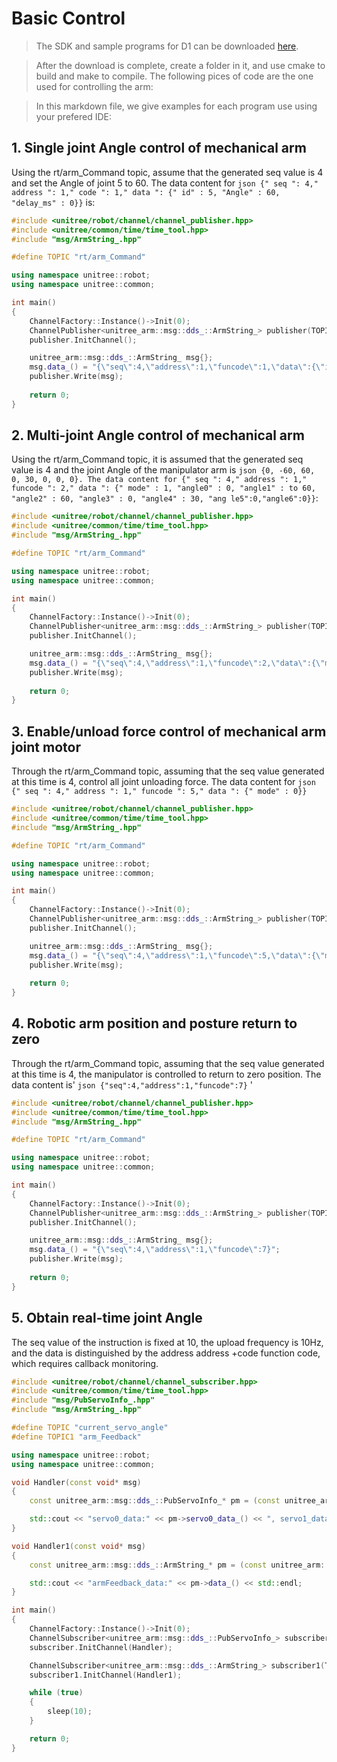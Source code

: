 # Basic Control

>The SDK and sample programs for D1 can be downloaded [here](https://unitree-firmware.oss-cn-hangzhou.aliyuncs.com/tool/d1_sdk.zip).

> After the download is complete, create a folder in it, and use cmake to build and make to compile. The following pices of code are the one used for controlling the arm:

> In this markdown file, we give examples for each program use using your prefered IDE:

## 1. Single joint Angle control of mechanical arm

Using the rt/arm_Command topic, assume that the generated seq value is 4 and set the Angle of joint 5 to 60. The data content for ```json {" seq ": 4," address ": 1," code ": 1," data ": {" id" : 5, "Angle" : 60, "delay_ms" : 0}}``` is:  
```cpp
#include <unitree/robot/channel/channel_publisher.hpp>
#include <unitree/common/time/time_tool.hpp>
#include "msg/ArmString_.hpp"

#define TOPIC "rt/arm_Command"

using namespace unitree::robot;
using namespace unitree::common;

int main()
{
    ChannelFactory::Instance()->Init(0);
    ChannelPublisher<unitree_arm::msg::dds_::ArmString_> publisher(TOPIC);
    publisher.InitChannel();

    unitree_arm::msg::dds_::ArmString_ msg{};
    msg.data_() = "{\"seq\":4,\"address\":1,\"funcode\":1,\"data\":{\"id\":5,\"angle\":60,\"delay_ms\":0}}";
    publisher.Write(msg);
 
    return 0;
}
```
## 2. Multi-joint Angle control of mechanical arm

Using the rt/arm_Command topic, it is assumed that the generated seq value is 4 and the joint Angle of the manipulator arm is ```json {0, -60, 60, 0, 30, 0, 0, 0}. The data content for {" seq ": 4," address ": 1," funcode ": 2," data ": {" mode" : 1, "angle0" : 0, "angle1" : to 60, "angle2" : 60, "angle3" : 0, "angle4" : 30, "ang le5":0,"angle6":0}}```:
```cpp
#include <unitree/robot/channel/channel_publisher.hpp>
#include <unitree/common/time/time_tool.hpp>
#include "msg/ArmString_.hpp"

#define TOPIC "rt/arm_Command"

using namespace unitree::robot;
using namespace unitree::common;

int main()
{
    ChannelFactory::Instance()->Init(0);
    ChannelPublisher<unitree_arm::msg::dds_::ArmString_> publisher(TOPIC);
    publisher.InitChannel();

    unitree_arm::msg::dds_::ArmString_ msg{};
    msg.data_() = "{\"seq\":4,\"address\":1,\"funcode\":2,\"data\":{\"mode\":1,\"angle0\":0,\"angle1\":-60,\"angle2\":60,\"angle3\":0,\"angle4\":30,\"angle5\":0,\"angle6\":0}}";
    publisher.Write(msg);
 
    return 0;
}
```

## 3. Enable/unload force control of mechanical arm joint motor
Through the rt/arm_Command topic, assuming that the seq value generated at this time is 4, control all joint unloading force. The data content for ```json {" seq ": 4," address ": 1," funcode ": 5," data ": {" mode" : 0}}```
```cpp
#include <unitree/robot/channel/channel_publisher.hpp>
#include <unitree/common/time/time_tool.hpp>
#include "msg/ArmString_.hpp"

#define TOPIC "rt/arm_Command"

using namespace unitree::robot;
using namespace unitree::common;

int main()
{
    ChannelFactory::Instance()->Init(0);
    ChannelPublisher<unitree_arm::msg::dds_::ArmString_> publisher(TOPIC);
    publisher.InitChannel();

    unitree_arm::msg::dds_::ArmString_ msg{};
    msg.data_() = "{\"seq\":4,\"address\":1,\"funcode\":5,\"data\":{\"mode\":0}}";
    publisher.Write(msg);
 
    return 0;
}
```

## 4. Robotic arm position and posture return to zero

Through the rt/arm_Command topic, assuming that the seq value generated at this time is 4, the manipulator is controlled to return to zero position. The data content is' ```json {"seq":4,"address":1,"funcode":7}``` '
```cpp
#include <unitree/robot/channel/channel_publisher.hpp>
#include <unitree/common/time/time_tool.hpp>
#include "msg/ArmString_.hpp"

#define TOPIC "rt/arm_Command"

using namespace unitree::robot;
using namespace unitree::common;

int main()
{
    ChannelFactory::Instance()->Init(0);
    ChannelPublisher<unitree_arm::msg::dds_::ArmString_> publisher(TOPIC);
    publisher.InitChannel();

    unitree_arm::msg::dds_::ArmString_ msg{};
    msg.data_() = "{\"seq\":4,\"address\":1,\"funcode\":7}";
    publisher.Write(msg);
 
    return 0;
}
```

## 5. Obtain real-time joint Angle

The seq value of the instruction is fixed at 10, the upload frequency is 10Hz, and the data is distinguished by the address address +code function code, which requires callback monitoring.
```cpp
#include <unitree/robot/channel/channel_subscriber.hpp>
#include <unitree/common/time/time_tool.hpp>
#include "msg/PubServoInfo_.hpp"
#include "msg/ArmString_.hpp"

#define TOPIC "current_servo_angle"
#define TOPIC1 "arm_Feedback"

using namespace unitree::robot;
using namespace unitree::common;

void Handler(const void* msg)
{
    const unitree_arm::msg::dds_::PubServoInfo_* pm = (const unitree_arm::msg::dds_::PubServoInfo_*)msg;

    std::cout << "servo0_data:" << pm->servo0_data_() << ", servo1_data:" << pm->servo1_data_() << ", servo2_data:" << pm->servo2_data_()<< ", servo3_data:" << pm->servo3_data_()<< ", servo4_data:" << pm->servo4_data_()<< ", servo5_data:" << pm->servo5_data_()<< ", servo6_data:" << pm->servo6_data_() << std::endl;
}

void Handler1(const void* msg)
{
    const unitree_arm::msg::dds_::ArmString_* pm = (const unitree_arm::msg::dds_::ArmString_*)msg;

    std::cout << "armFeedback_data:" << pm->data_() << std::endl;
}

int main()
{
    ChannelFactory::Instance()->Init(0);
    ChannelSubscriber<unitree_arm::msg::dds_::PubServoInfo_> subscriber(TOPIC);
    subscriber.InitChannel(Handler);

    ChannelSubscriber<unitree_arm::msg::dds_::ArmString_> subscriber1(TOPIC1);
    subscriber1.InitChannel(Handler1);

    while (true)
    {
        sleep(10);
    }

    return 0;
}
```